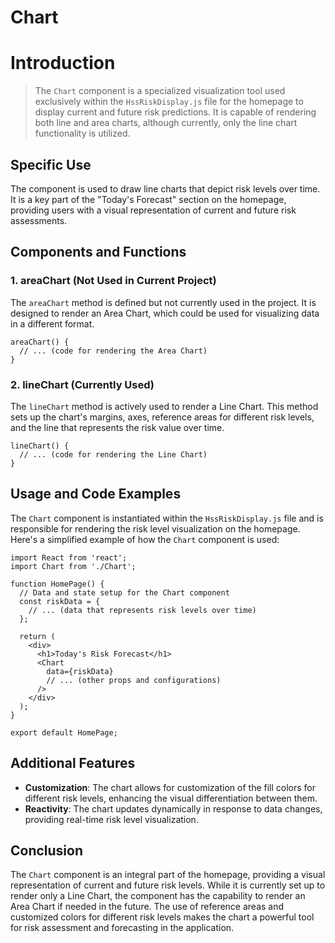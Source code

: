 # Chart 



# Introduction

> The `Chart` component is a specialized visualization tool used exclusively within the `HssRiskDisplay.js` file for the homepage to display current and future risk predictions. It is capable of rendering both line and area charts, although currently, only the line chart functionality is utilized.

## Specific Use

The component is used to draw line charts that depict risk levels over time. It is a key part of the "Today's Forecast" section on the homepage, providing users with a visual representation of current and future risk assessments.

## Components and Functions

### 1. **areaChart (Not Used in Current Project)**

The `areaChart` method is defined but not currently used in the project. It is designed to render an Area Chart, which could be used for visualizing data in a different format.

```
areaChart() {
  // ... (code for rendering the Area Chart)
}
```

### 2. **lineChart (Currently Used)**

The `lineChart` method is actively used to render a Line Chart. This method sets up the chart's margins, axes, reference areas for different risk levels, and the line that represents the risk value over time.

```
lineChart() {
  // ... (code for rendering the Line Chart)
}
```

## Usage and Code Examples

The `Chart` component is instantiated within the `HssRiskDisplay.js` file and is responsible for rendering the risk level visualization on the homepage. Here's a simplified example of how the `Chart` component is used:

```
import React from 'react';
import Chart from './Chart';

function HomePage() {
  // Data and state setup for the Chart component
  const riskData = {
    // ... (data that represents risk levels over time)
  };

  return (
    <div>
      <h1>Today's Risk Forecast</h1>
      <Chart
        data={riskData}
        // ... (other props and configurations)
      />
    </div>
  );
}

export default HomePage;
```

## Additional Features

- **Customization**: The chart allows for customization of the fill colors for different risk levels, enhancing the visual differentiation between them.
- **Reactivity**: The chart updates dynamically in response to data changes, providing real-time risk level visualization.

## Conclusion

The `Chart` component is an integral part of the homepage, providing a visual representation of current and future risk levels. While it is currently set up to render only a Line Chart, the component has the capability to render an Area Chart if needed in the future. The use of reference areas and customized colors for different risk levels makes the chart a powerful tool for risk assessment and forecasting in the application.
